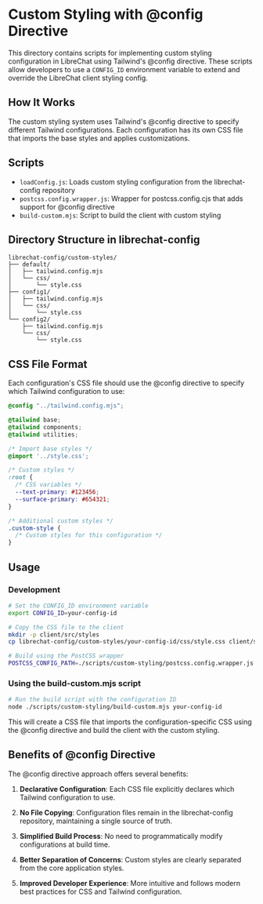 # Custom Styling with @config Directive

This directory contains scripts for implementing custom styling configuration in LibreChat using Tailwind's @config directive. These scripts allow developers to use a `CONFIG_ID` environment variable to extend and override the LibreChat client styling config.

## How It Works

The custom styling system uses Tailwind's @config directive to specify different Tailwind configurations. Each configuration has its own CSS file that imports the base styles and applies customizations.

## Scripts

- `loadConfig.js`: Loads custom styling configuration from the librechat-config repository
- `postcss.config.wrapper.js`: Wrapper for postcss.config.cjs that adds support for @config directive
- `build-custom.mjs`: Script to build the client with custom styling

## Directory Structure in librechat-config

```
librechat-config/custom-styles/
├── default/
│   ├── tailwind.config.mjs
│   └── css/
│       └── style.css
├── config1/
│   ├── tailwind.config.mjs
│   └── css/
│       └── style.css
└── config2/
    ├── tailwind.config.mjs
    └── css/
        └── style.css
```

## CSS File Format

Each configuration's CSS file should use the @config directive to specify which Tailwind configuration to use:

```css
@config "../tailwind.config.mjs";

@tailwind base;
@tailwind components;
@tailwind utilities;

/* Import base styles */
@import '../style.css';

/* Custom styles */
:root {
  /* CSS variables */
  --text-primary: #123456;
  --surface-primary: #654321;
}

/* Additional custom styles */
.custom-style {
  /* Custom styles for this configuration */
}
```

## Usage

### Development

```bash
# Set the CONFIG_ID environment variable
export CONFIG_ID=your-config-id

# Copy the CSS file to the client
mkdir -p client/src/styles
cp librechat-config/custom-styles/your-config-id/css/style.css client/src/styles/custom.css

# Build using the PostCSS wrapper
POSTCSS_CONFIG_PATH=./scripts/custom-styling/postcss.config.wrapper.js npm run build
```

### Using the build-custom.mjs script

```bash
# Run the build script with the configuration ID
node ./scripts/custom-styling/build-custom.mjs your-config-id
```

This will create a CSS file that imports the configuration-specific CSS using the @config directive and build the client with the custom styling.

## Benefits of @config Directive

The @config directive approach offers several benefits:

1. **Declarative Configuration**: Each CSS file explicitly declares which Tailwind configuration to use.

2. **No File Copying**: Configuration files remain in the librechat-config repository, maintaining a single source of truth.

3. **Simplified Build Process**: No need to programmatically modify configurations at build time.

4. **Better Separation of Concerns**: Custom styles are clearly separated from the core application styles.

5. **Improved Developer Experience**: More intuitive and follows modern best practices for CSS and Tailwind configuration.
